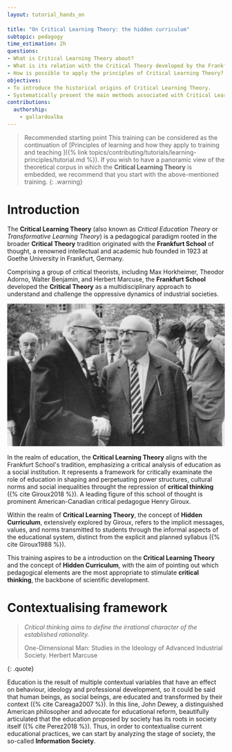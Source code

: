 ```yaml
---
layout: tutorial_hands_on

title: "On Critical Learning Theory: the hidden curriculum"
subtopic: pedagogy
time_estimation: 2h
questions:
- What is Critical Learning Theory about?
- What is its relation with the Critical Theory developed by the Frankfurt School?
- How is possible to apply the principles of Critical Learning Theory?
objectives:
- To introduce the historical origins of Critical Learning Theory.
- Systematically present the main methods associated with Critical Learning Theory.
contributions:
  authorship:
    - gallardoalba
---
```


> <warning-title>Recommended starting point</warning-title>
> This training can be considered as the continuation of [Principles of learning and how they apply to training and teaching ]({% link topics/contributing/tutorials/learning-principles/tutorial.md %}). If you wish to have a panoramic view of the theoretical corpus in which the **Critical Learning Theory** is embedded, we recommend that you start with the above-mentioned training.
{: .warning}

# Introduction

The **Critical Learning Theory** (also known as *Critical Education Theory* or *Transformative Learning Theory*) is a pedagogical paradigm rooted in the broader **Critical Theory** tradition originated with the **Frankfurt School** of thought, a renowned intellectual and academic hub founded in 1923 at Goethe University in Frankfurt, Germany. 

Comprising a group of critical theorists, including Max Horkheimer, Theodor Adorno, Walter Benjamin, and Herbert Marcuse, the **Frankfurt School** developed the **Critical Theory** as a multidisciplinary approach to understand and challenge the oppressive dynamics of industrial societies.

![Frankfurt School picture](../../images/critical_theory/frankfurt_school.png "Photo taken in Heidelberg in April 1964 at the Max Weber Institute of Sociology. In front: Max Horkheimer and Theodor W. Adorno. Licence: CC BY-SA 4.0")

In the realm of education, the **Critical Learning Theory** aligns with the Frankfurt School's tradition, emphasizing a critical analysis of education as a social institution. It represents a framework for critically examinate the role of education in shaping and perpetuating power structures, cultural norms and social inequalities throught the repression of **critical thinking** ({% cite Giroux2018 %}). A leading figure of this school of thought is  prominent American-Canadian critical pedagogue Henry Giroux.

Within the realm of **Critical Learning Theory**, the concept of **Hidden Curriculum**, extensively explored by Giroux, refers to the implicit messages, values, and norms transmitted to students through the informal aspects of the educational system, distinct from the explicit and planned syllabus ({% cite Giroux1988 %}).

This training aspires to be a introduction on the **Critical Learning Theory** and the concept of **Hidden Curriculum**, with the aim of pointing out which pedagogical elements are the most appropriate to stimulate **critical thinking**, the backbone of scientific development.

# Contextualising framework

> *Critical thinking aims to define the irrational character of the established rationality.*
>
> One-Dimensional Man: Studies in the Ideology of Advanced Industrial Society. Herbert Marcuse
>
{: .quote}

Education is the result of multiple contextual variables that have an effect on behaviour, ideology and professional development, so it could be said that human beings, as social beings, are educated and transformed by their context ({% cite Careaga2007 %}). In this line, John Dewey, a distinguished American philosopher and advocate for educational reform, beautifully articulated that the education proposed by society has its roots in society itself ({% cite Perez2018 %}). Thus, in order to contextualise current educational practices, we can start by analyzing the stage of society, the so-called **Information Society**.


